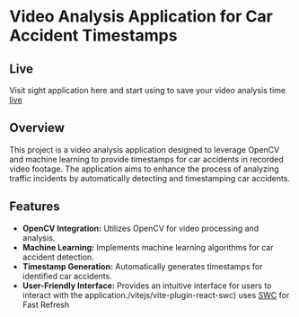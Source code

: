 # Video Analysis Application for Car Accident Timestamps

## Live

Visit sight application here and start using to save your video analysis time
[live](https://sightanalyzer.vercel.app)

## Overview

This project is a video analysis application designed to leverage OpenCV and machine learning to provide timestamps for car accidents in recorded video footage. The application aims to enhance the process of analyzing traffic incidents by automatically detecting and timestamping car accidents.

## Features

- **OpenCV Integration:** Utilizes OpenCV for video processing and analysis.
- **Machine Learning:** Implements machine learning algorithms for car accident detection.
- **Timestamp Generation:** Automatically generates timestamps for identified car accidents.
- **User-Friendly Interface:** Provides an intuitive interface for users to interact with the application./vitejs/vite-plugin-react-swc) uses [SWC](https://swc.rs/) for Fast Refresh
